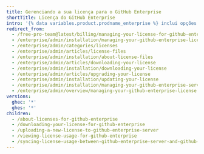 ```yaml
---
title: Gerenciando a sua licença para o GitHub Enterprise
shortTitle: Licença do GitHub Enterprise
intro: '{% data variables.product.prodname_enterprise %} inclui opções de implantação auto-hospedadas. Se você hospedar uma instância de {% data variables.product.prodname_ghe_server %}, você deverá desbloquear a instância com um arquivo de licença. Você pode visualizar, gerenciar e atualizar o arquivo de licença.'
redirect_from:
  - /free-pro-team@latest/billing/managing-your-license-for-github-enterprise
  - /enterprise/admin/installation/managing-your-github-enterprise-license
  - /enterprise/admin/categories/licenses
  - /enterprise/admin/articles/license-files
  - /enterprise/admin/installation/about-license-files
  - /enterprise/admin/articles/downloading-your-license
  - /enterprise/admin/installation/downloading-your-license
  - /enterprise/admin/articles/upgrading-your-license
  - /enterprise/admin/installation/updating-your-license
  - /enterprise/admin/installation/managing-your-github-enterprise-server-license
  - /enterprise/admin/overview/managing-your-github-enterprise-license
versions:
  ghec: '*'
  ghes: '*'
children:
  - /about-licenses-for-github-enterprise
  - /downloading-your-license-for-github-enterprise
  - /uploading-a-new-license-to-github-enterprise-server
  - /viewing-license-usage-for-github-enterprise
  - /syncing-license-usage-between-github-enterprise-server-and-github-enterprise-cloud
---
```



